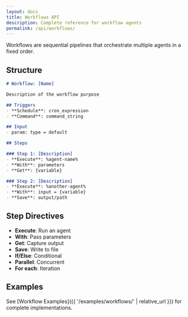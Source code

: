 ```yaml
---
layout: docs
title: Workflows API
description: Complete reference for workflow agents
permalink: /api/workflows/
---
```


Workflows are sequential pipelines that orchestrate multiple agents in a fixed order.

## Structure

```markdown
# Workflow: [Name]

Description of the workflow purpose

## Triggers
- **Schedule**: cron_expression
- **Command**: command_string

## Input
- param: type = default

## Steps

### Step 1: [Description]
- **Execute**: %agent-name%
- **With**: parameters
- **Get**: {variable}

### Step 2: [Description]
- **Execute**: %another-agent%
- **With**: input = {variable}
- **Save**: output/path
```

## Step Directives

- **Execute**: Run an agent
- **With**: Pass parameters
- **Get**: Capture output
- **Save**: Write to file
- **If/Else**: Conditional
- **Parallel**: Concurrent
- **For each**: Iteration

## Examples

See [Workflow Examples]({{ '/examples/workflows/' | relative_url }}) for complete implementations.